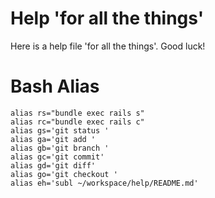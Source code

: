 # Help 'for all the things'

Here is a help file 'for all the things'. Good luck!
# Bash Alias

```
alias rs="bundle exec rails s"
alias rc="bundle exec rails c"
alias gs='git status '
alias ga='git add '
alias gb='git branch '
alias gc='git commit'
alias gd='git diff'
alias go='git checkout '
alias eh='subl ~/workspace/help/README.md'
```


